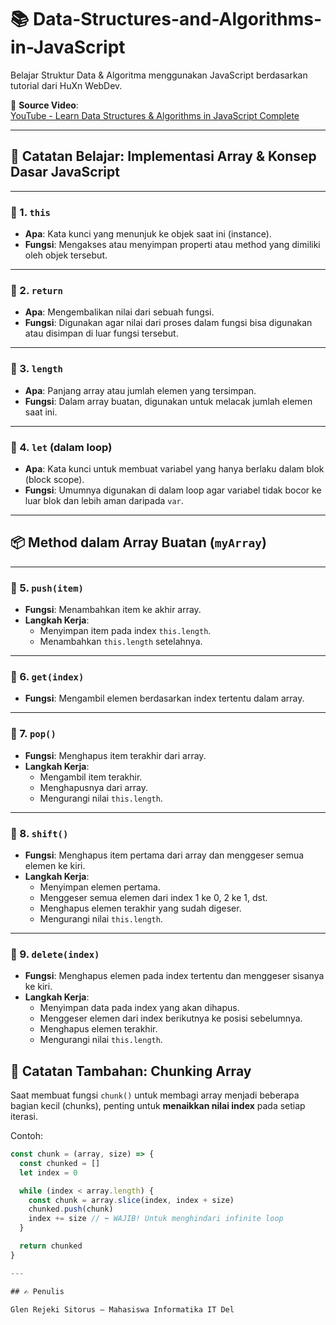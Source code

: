 # 📚 Data-Structures-and-Algorithms-in-JavaScript

Belajar Struktur Data & Algoritma menggunakan JavaScript berdasarkan tutorial dari HuXn WebDev.

🎥 **Source Video**:  
[YouTube - Learn Data Structures & Algorithms in JavaScript Complete](https://youtu.be/wBtPGnVnA9g?si=EfyKwgTR1_tE-hZT)

---

## 📘 Catatan Belajar: Implementasi Array & Konsep Dasar JavaScript

---

### 🔹 1. `this`

- **Apa**: Kata kunci yang menunjuk ke objek saat ini (instance).
- **Fungsi**: Mengakses atau menyimpan properti atau method yang dimiliki oleh objek tersebut.

---

### 🔹 2. `return`

- **Apa**: Mengembalikan nilai dari sebuah fungsi.
- **Fungsi**: Digunakan agar nilai dari proses dalam fungsi bisa digunakan atau disimpan di luar fungsi tersebut.

---

### 🔹 3. `length`

- **Apa**: Panjang array atau jumlah elemen yang tersimpan.
- **Fungsi**: Dalam array buatan, digunakan untuk melacak jumlah elemen saat ini.

---

### 🔹 4. `let` (dalam loop)

- **Apa**: Kata kunci untuk membuat variabel yang hanya berlaku dalam blok (block scope).
- **Fungsi**: Umumnya digunakan di dalam loop agar variabel tidak bocor ke luar blok dan lebih aman daripada `var`.

---

## 📦 Method dalam Array Buatan (`myArray`)

---

### 🔹 5. `push(item)`

- **Fungsi**: Menambahkan item ke akhir array.
- **Langkah Kerja**:
  - Menyimpan item pada index `this.length`.
  - Menambahkan `this.length` setelahnya.

---

### 🔹 6. `get(index)`

- **Fungsi**: Mengambil elemen berdasarkan index tertentu dalam array.

---

### 🔹 7. `pop()`

- **Fungsi**: Menghapus item terakhir dari array.
- **Langkah Kerja**:
  - Mengambil item terakhir.
  - Menghapusnya dari array.
  - Mengurangi nilai `this.length`.

---

### 🔹 8. `shift()`

- **Fungsi**: Menghapus item pertama dari array dan menggeser semua elemen ke kiri.
- **Langkah Kerja**:
  - Menyimpan elemen pertama.
  - Menggeser semua elemen dari index 1 ke 0, 2 ke 1, dst.
  - Menghapus elemen terakhir yang sudah digeser.
  - Mengurangi nilai `this.length`.

---

### 🔹 9. `delete(index)`

- **Fungsi**: Menghapus elemen pada index tertentu dan menggeser sisanya ke kiri.
- **Langkah Kerja**:
  - Menyimpan data pada index yang akan dihapus.
  - Menggeser elemen dari index berikutnya ke posisi sebelumnya.
  - Menghapus elemen terakhir.
  - Mengurangi nilai `this.length`.

## 🧩 Catatan Tambahan: Chunking Array

Saat membuat fungsi `chunk()` untuk membagi array menjadi beberapa bagian kecil (chunks), penting untuk **menaikkan nilai index** pada setiap iterasi.

Contoh:

```js
const chunk = (array, size) => {
  const chunked = []
  let index = 0

  while (index < array.length) {
    const chunk = array.slice(index, index + size)
    chunked.push(chunk)
    index += size // ⬅️ WAJIB! Untuk menghindari infinite loop
  }

  return chunked
}

---

## ✍️ Penulis

Glen Rejeki Sitorus — Mahasiswa Informatika IT Del  



